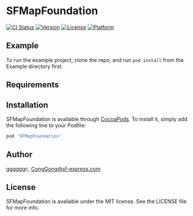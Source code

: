 # SFMapFoundation

[![CI Status](https://img.shields.io/travis/ggggggc/SFMapFoundation.svg?style=flat)](https://travis-ci.org/ggggggc/SFMapFoundation)
[![Version](https://img.shields.io/cocoapods/v/SFMapFoundation.svg?style=flat)](https://cocoapods.org/pods/SFMapFoundation)
[![License](https://img.shields.io/cocoapods/l/SFMapFoundation.svg?style=flat)](https://cocoapods.org/pods/SFMapFoundation)
[![Platform](https://img.shields.io/cocoapods/p/SFMapFoundation.svg?style=flat)](https://cocoapods.org/pods/SFMapFoundation)

## Example

To run the example project, clone the repo, and run `pod install` from the Example directory first.

## Requirements

## Installation

SFMapFoundation is available through [CocoaPods](https://cocoapods.org). To install
it, simply add the following line to your Podfile:

```ruby
pod 'SFMapFoundation'
```

## Author

ggggggc, CongGong@sf-express.com

## License

SFMapFoundation is available under the MIT license. See the LICENSE file for more info.
